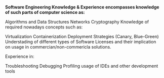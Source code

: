 **Software Engineering Knowledge & Experience encompasses knowledge of such parts of computer science as:**

Algorithms and Data Structures
Networks
Cryptography
Knowledge of required nowadays concepts such as: 

Virtualization 
Containerization
Deployment Strategies (Canary, Blue-Green)
Understading of different types of Software Licenses and their implication on usage in commercian/non-commericla solutions.

Experience in: 

Troubleshooting
Debugging 
Profiling
usage of IDEs and other development tools